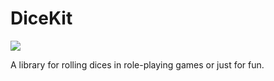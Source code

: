 # DiceKit

![](https://github.com/dreadct/DiceKit/workflows/Tests/badge.svg)

A library for rolling dices in role-playing games or just for fun.
